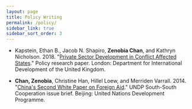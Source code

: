 ```yaml
---
layout: page
title: Policy Writing
permalink: /policy/
sidebar_link: true
sidebar_sort_order: 3
---
```


* Kapstein, Ethan B., Jacob N. Shapiro, **Zenobia Chan**, and Kathryn Nicholson. 2018. "<a href="https://esoc.princeton.edu/publications/private-sector-development-conflict-affected-states" target="_blank">Private Sector Development in Conflict Affected States</a>." Policy research paper. London: Department for International Development of the United Kingdom. 

* **Chan, Zenobia**, Christine Han, Hillel Loew, and Merriden Varrall. 2014. "<a href="https://www.cn.undp.org/content/china/en/home/library/south-south-cooperation/issue-brief-china-s-second-white-paper-on-foreign-aid.html" target="_blank">China's Second White Paper on Foreign Aid</a>." UNDP South-South Cooperation issue brief. Beijing: United Nations Development Programme. 